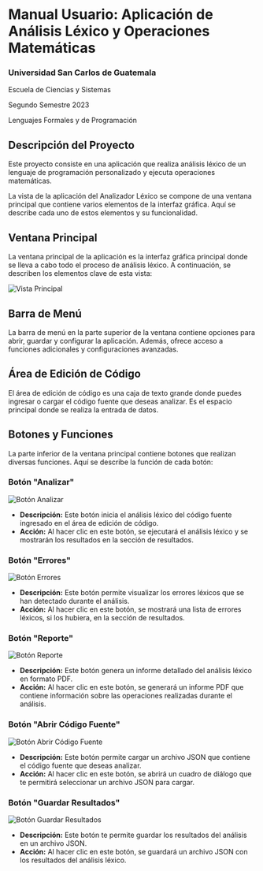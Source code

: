 # Manual Usuario: Aplicación de Análisis Léxico y Operaciones Matemáticas

### Universidad San Carlos de Guatemala
Escuela de Ciencias y Sistemas 

Segundo Semestre 2023

Lenguajes Formales y de Programación
## Descripción del Proyecto
Este proyecto consiste en una aplicación que realiza análisis léxico de un lenguaje de programación personalizado y ejecuta operaciones matemáticas. 


La vista de la aplicación del Analizador Léxico se compone de una ventana principal que contiene varios elementos de la interfaz gráfica. Aquí se describe cada uno de estos elementos y su funcionalidad.

## Ventana Principal

La ventana principal de la aplicación es la interfaz gráfica principal donde se lleva a cabo todo el proceso de análisis léxico. A continuación, se describen los elementos clave de esta vista:

![Vista Principal](/Imagenes/VentanaPrincipal.png)

## Barra de Menú

La barra de menú en la parte superior de la ventana contiene opciones para abrir, guardar y configurar la aplicación. Además, ofrece acceso a funciones adicionales y configuraciones avanzadas.

## Área de Edición de Código

El área de edición de código es una caja de texto grande donde puedes ingresar o cargar el código fuente que deseas analizar. Es el espacio principal donde se realiza la entrada de datos.

## Botones y Funciones

La parte inferior de la ventana principal contiene botones que realizan diversas funciones. Aquí se describe la función de cada botón:

### Botón "Analizar"

![Botón Analizar](imagen_boton_analizar.png)

- **Descripción:** Este botón inicia el análisis léxico del código fuente ingresado en el área de edición de código.
- **Acción:** Al hacer clic en este botón, se ejecutará el análisis léxico y se mostrarán los resultados en la sección de resultados.

### Botón "Errores"

![Botón Errores](imagen_boton_errores.png)

- **Descripción:** Este botón permite visualizar los errores léxicos que se han detectado durante el análisis.
- **Acción:** Al hacer clic en este botón, se mostrará una lista de errores léxicos, si los hubiera, en la sección de resultados.

### Botón "Reporte"

![Botón Reporte](imagen_boton_reporte.png)

- **Descripción:** Este botón genera un informe detallado del análisis léxico en formato PDF.
- **Acción:** Al hacer clic en este botón, se generará un informe PDF que contiene información sobre las operaciones realizadas durante el análisis.

### Botón "Abrir Código Fuente"

![Botón Abrir Código Fuente](imagen_boton_abrir.png)

- **Descripción:** Este botón permite cargar un archivo JSON que contiene el código fuente que deseas analizar.
- **Acción:** Al hacer clic en este botón, se abrirá un cuadro de diálogo que te permitirá seleccionar un archivo JSON para cargar.

### Botón "Guardar Resultados"

![Botón Guardar Resultados](imagen_boton_guardar.png)

- **Descripción:** Este botón te permite guardar los resultados del análisis en un archivo JSON.
- **Acción:** Al hacer clic en este botón, se guardará un archivo JSON con los resultados del análisis léxico.
